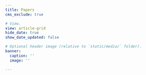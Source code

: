 ```yaml
---
title: Papers
cms_exclude: true

# View.
view: article-grid
hide_date: true
show_date_updated: false

# Optional header image (relative to `static/media/` folder).
banner:
  caption: ''
  image: ''

---
```

